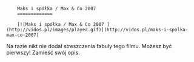 
        Maks i spółka / Max & Co 2007 
        =============
        
        [![Maks i spółka / Max & Co 2007 ](http://vidos.pl/images/player.gif)](http://vidos.pl/maks-i-spolka-max-co-2007)
        
        
 Na razie nikt nie dodał streszczenia fabuły tego filmu. Możesz być pierwszy! Zamieść swój opis.
    